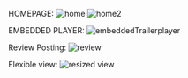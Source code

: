 HOMEPAGE:
![home](https://github.com/KalvinWasUnoticed/Movie-Review-Site-using-Spring-REST-API-and-REACT-/assets/106133687/8255312a-45eb-4868-95d6-01cb3bc51dba)
![home2](https://github.com/KalvinWasUnoticed/Movie-Review-Site-using-Spring-REST-API-and-REACT-/assets/106133687/c8b8152c-af33-4236-ad5a-c5734e89b647)

EMBEDDED PLAYER:
![embeddedTrailerplayer](https://github.com/KalvinWasUnoticed/Movie-Review-Site-using-Spring-REST-API-and-REACT-/assets/106133687/f9472a8e-95eb-4328-b476-08c028b6f34b)

Review Posting:
![review](https://github.com/KalvinWasUnoticed/Movie-Review-Site-using-Spring-REST-API-and-REACT-/assets/106133687/5f16814f-d57b-4472-b1b5-f461a929054e)

Flexible view:
![resized view](https://github.com/KalvinWasUnoticed/Movie-Review-Site-using-Spring-REST-API-and-REACT-/assets/106133687/21043a5b-55fe-49f1-a105-cffd1a1cd5e5)
